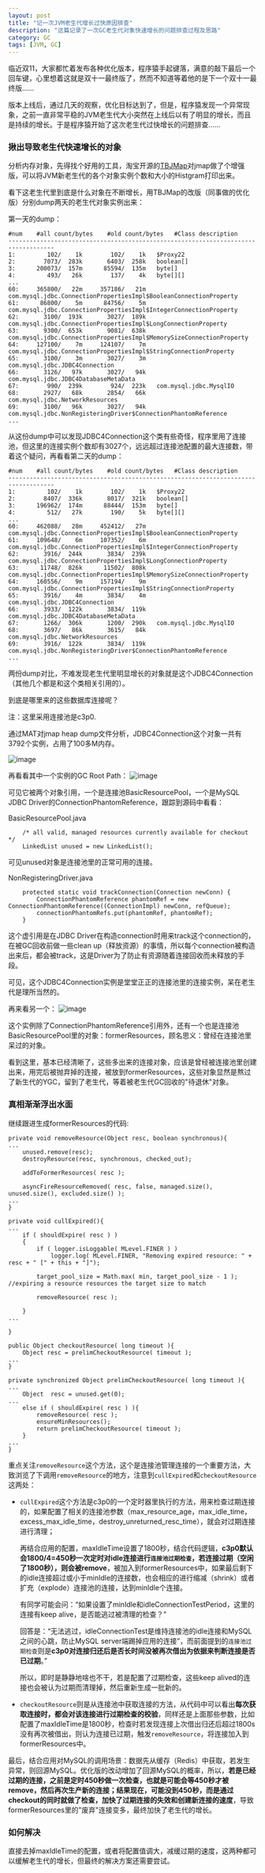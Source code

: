 ```yaml
---
layout: post
title: "记一次JVM老生代增长过快原因排查"
description: "这篇记录了一次GC老生代对象快速增长的问题排查过程及思路"
category: GC
tags: [JVM, GC]
---
```


临近双11，大家都忙着发布各种优化版本，程序猿手起键落，满意的敲下最后一个回车键，心里想着这就是双十一最终版了，然而不知道等着他的是下一个双十一最终版……

版本上线后，通过几天的观察，优化目标达到了，但是，程序猿发现一个异常现象，之前一直非常平稳的JVM老生代大小突然在上线后以有了明显的增长，而且是持续的增长。于是程序猿开始了这次老生代过快增长的问题排查……

### 揪出导致老生代快速增长的对象分析内存对象，先得找个好用的工具，淘宝开源的[TBJMap](https://github.com/jlusdy/TBJMap)对jmap做了个增强版，可以将JVM新老生代的各个对象实例个数和大小的Histgram打印出来。
看下这老生代里到底是什么对象在不断增长，用TBJMap的改版（同事做的优化版）分别dump两天的老生代对象实例出来：
第一天的dump：
```
#num	#all count/bytes    #old count/bytes   #Class description
-----------------------------------------------------------------------------------
1:	       102/    1k        102/    1k   $Proxy22
2:	      7073/  283k       6403/  258k   boolean[]
3:	    200073/  157m      85594/  135m   byte[]
4:	       493/   26k        137/    4k   byte[][]
...
60:	    365800/   22m     357186/   21m   com.mysql.jdbc.ConnectionPropertiesImpl$BooleanConnectionProperty
61:	     86800/    5m      84756/    5m   com.mysql.jdbc.ConnectionPropertiesImpl$IntegerConnectionProperty
62:	      3100/  193k       3027/  189k   com.mysql.jdbc.ConnectionPropertiesImpl$LongConnectionProperty
63:	      9300/  653k       9081/  638k   com.mysql.jdbc.ConnectionPropertiesImpl$MemorySizeConnectionProperty
64:	    127100/    7m     124107/    7m   com.mysql.jdbc.ConnectionPropertiesImpl$StringConnectionProperty
65:	      3100/    3m       3027/    3m   com.mysql.jdbc.JDBC4Connection
66:	      3126/   97k       3027/   94k   com.mysql.jdbc.JDBC4DatabaseMetaData
67:	       990/  239k        924/  223k   com.mysql.jdbc.MysqlIO
68:	      2927/   68k       2854/   66k   com.mysql.jdbc.NetworkResources
69:	      3100/   96k       3027/   94k   com.mysql.jdbc.NonRegisteringDriver$ConnectionPhantomReference
...```从这份dump中可以发现JDBC4Connection这个类有些奇怪，程序里用了连接池，但这里的连接实例个数却有3027个，远远超过连接池配置的最大连接数，带着这个疑问，再看看第二天的dump：
```#num	#all count/bytes    #old count/bytes   #Class description
-----------------------------------------------------------------------------------
1:	       102/    1k        102/    1k   $Proxy22
2:	      8407/  336k       8017/  321k   boolean[]
3:	    196962/  174m      88444/  153m   byte[]
4:	       512/   27k        190/    5k   byte[][]
...
60:	    462088/   28m     452412/   27m   com.mysql.jdbc.ConnectionPropertiesImpl$BooleanConnectionProperty
61:	    109648/    6m     107352/    6m   com.mysql.jdbc.ConnectionPropertiesImpl$IntegerConnectionProperty
62:	      3916/  244k       3834/  239k   com.mysql.jdbc.ConnectionPropertiesImpl$LongConnectionProperty
63:	     11748/  826k      11502/  808k   com.mysql.jdbc.ConnectionPropertiesImpl$MemorySizeConnectionProperty
64:	    160556/    9m     157194/    9m   com.mysql.jdbc.ConnectionPropertiesImpl$StringConnectionProperty
65:	      3916/    4m       3834/    4m   com.mysql.jdbc.JDBC4Connection
66:	      3933/  122k       3834/  119k   com.mysql.jdbc.JDBC4DatabaseMetaData
67:	      1266/  306k       1200/  290k   com.mysql.jdbc.MysqlIO
68:	      3697/   86k       3615/   84k   com.mysql.jdbc.NetworkResources
69:	      3916/  122k       3834/  119k   com.mysql.jdbc.NonRegisteringDriver$ConnectionPhantomReference
...```两份dump对比，不难发现老生代里明显增长的对象就是这个JDBC4Connection（其他几个都是和这个类相关引用的）。
到底是哪里来的这些数据库连接呢？
注：这里采用连接池是c3p0.
通过MAT对jmap heap dump文件分析，JDBC4Connection这个对象一共有3792个实例，占用了100多M内存。
![image](https://raw.githubusercontent.com/Neway6655/neway6655.github.com/master/images/jvm-old-gen-increase/JDBC4Connection.png)

再看看其中一个实例的GC Root Path：![image](https://raw.githubusercontent.com/Neway6655/neway6655.github.com/master/images/jvm-old-gen-increase/JDBC4Connection_Normal.png)

可见它被两个对象引用，一个是连接池BasicResourcePool，一个是MySQL JDBC Driver的ConnectionPhantomReference，跟踪到源码中看看：

BasicResourcePool.java

```
    /* all valid, managed resources currently available for checkout */
    LinkedList unused = new LinkedList();
```
可见unused对象是连接池里的正常可用的连接。

NonRegisteringDriver.java

```
	protected static void trackConnection(Connection newConn) {
		ConnectionPhantomReference phantomRef = new ConnectionPhantomReference((ConnectionImpl) newConn, refQueue);
		connectionPhantomRefs.put(phantomRef, phantomRef);
	}
```这个虚引用是在JDBC Driver在构造connection时用来track这个connection的，在被GC回收前做一些clean up（释放资源）的事情，所以每个connection被构造出来后，都会被track，这是Driver为了防止有资源随着连接回收而未释放的手段。
可见，这个JDBC4Connection实例是堂堂正正的连接池里的连接实例，呆在老生代是理所当然的。
再来看另一个：
![image](https://raw.githubusercontent.com/Neway6655/neway6655.github.com/master/images/jvm-old-gen-increase/JDBC4Connection_Abnormal.png)

这个实例除了ConnectionPhantomReference引用外，还有一个也是连接池BasicResourcePool里的对象：formerResources，顾名思义：曾经在连接池里呆过的对象。
看到这里，基本已经清晰了，这些多出来的连接对象，应该是曾经被连接池里创建出来，用完后被抛弃掉的连接，被放到formerResources，这些对象显然是熬过了新生代的YGC，留到了老生代，等着被老生代GC回收的"待退休"对象。
### 真相渐渐浮出水面
继续跟进生成formerResources的代码:
```
private void removeResource(Object resc, boolean synchronous){
...
	unused.remove(resc);
    destroyResource(resc, synchronous, checked_out);
    
    addToFormerResources( resc );
    
    asyncFireResourceRemoved( resc, false, managed.size(), unused.size(), excluded.size() );
...
}

private void cullExpired(){
...
	if ( shouldExpire( resc ) )
    {
    	if ( logger.isLoggable( MLevel.FINER ) )
            logger.log( MLevel.FINER, "Removing expired resource: " + resc + " [" + this + "]");

        target_pool_size = Math.max( min, target_pool_size - 1 ); //expiring a resource resources the target size to match

        removeResource( resc );

	}
...

}

public Object checkoutResource( long timeout ){
	Object resc = prelimCheckoutResource( timeout );
...
}

private synchronized Object prelimCheckoutResource( long timeout ){
...
	Object  resc = unused.get(0);
...
	else if ( shouldExpire( resc ) ){
    	removeResource( resc );
        ensureMinResources();
        return prelimCheckoutResource( timeout );
    }
...
}
```

重点关注```removeResource```这个方法，这个是连接池管理连接的一个重要方法，大致浏览了下调用```removeResource```的地方，注意到```cullExpired```和```checkoutResource```这两处：

* ```cullExpired```这个方法是c3p0的一个定时器里执行的方法，用来检查过期连接的，如果配置了相关的连接池参数（max_resource_age，max_idle_time，excess_max_idle_time，destroy_unreturned_resc_time），就会对过期连接进行清理；

	再结合应用的配置，maxIdleTime设置了1800秒，结合代码逻辑，**c3p0默认会1800/4=450秒一次定时对idle连接进行`连接池过期检查`，若连接过期（空闲了1800秒），则会被remove**，被加入到formerResources中，如果最后剩下的idle连接超过或小于minIdle的连接数，也会相应的进行缩减（shrink）或者扩充（explode）连接池的连接，达到minIdle个连接。

	有同学可能会问：“如果设置了minIdle和idleConnectionTestPeriod，这里的连接有keep alive，是否能逃过被清理的检查？”

	回答是：“无法逃过，idleConnectionTest是维持连接池的idle连接和MySQL之间的心跳，防止MySQL server端踢掉应用的连接”，而前面提到的`连接池过期检查`则是**c3p0对连接归还后是否长时间没被再次借出为依据来判断连接是否已过期**。”
	
	所以，即时是静静地啥也不干，若是配置了过期检查，这些keep alived的连接也会被认为过期而清理掉，然后重新生成一批新的。

* ```checkoutResource```则是从连接池中获取连接的方法，从代码中可以看出**每次获取连接时，都会对该连接进行过期检查的校验**，同样还是上面那些参数，比如配置了maxIdleTime是1800秒，检查时若发现连接上次借出归还后超过1800s没有再次被借出，则认为连接已过期，触发```removeResource```，将连接加入到formerResources中。

最后，结合应用对MySQL的调用场景：数据先从缓存（Redis）中获取，若发生异常，则回源MySQL。优化版的改动增加了回源MySQL的概率，所以，**若是已经过期的连接，之前是定时450秒做一次检查，也就是可能会等450秒才被remove，然后再次生产新的连接；结果现在，可能没到450秒，而是通过checkout的同时就做了检查，加快了过期连接的失效和创建新连接的速度**，导致formerResources里的"废弃"连接变多，最终加快了老生代的增长。

### 如何解决
直接去掉maxIdleTime的配置，或者将配置值调大，减缓过期的速度，这两种都可以缓解老生代的增长，但最终的解决方案还需要尝试。